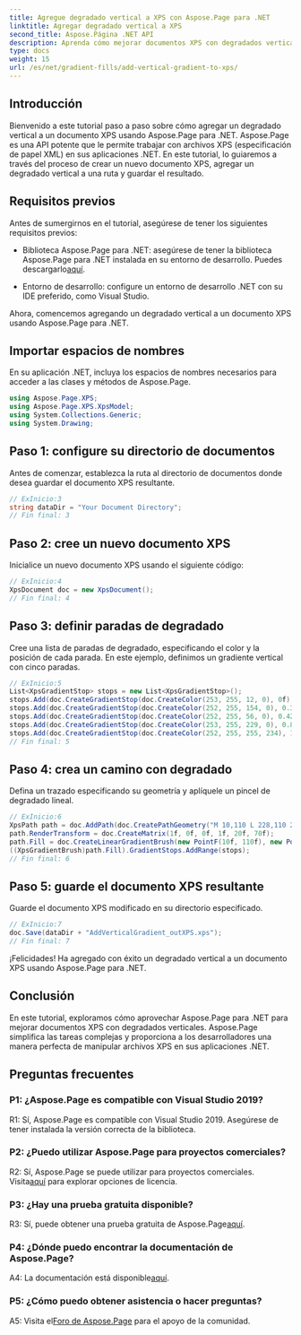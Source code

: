 ```yaml
---
title: Agregue degradado vertical a XPS con Aspose.Page para .NET
linktitle: Agregar degradado vertical a XPS
second_title: Aspose.Página .NET API
description: Aprenda cómo mejorar documentos XPS con degradados verticales usando Aspose.Page para .NET. Siga nuestra guía paso a paso para una integración perfecta.
type: docs
weight: 15
url: /es/net/gradient-fills/add-vertical-gradient-to-xps/
---
```

## Introducción

Bienvenido a este tutorial paso a paso sobre cómo agregar un degradado vertical a un documento XPS usando Aspose.Page para .NET. Aspose.Page es una API potente que le permite trabajar con archivos XPS (especificación de papel XML) en sus aplicaciones .NET. En este tutorial, lo guiaremos a través del proceso de crear un nuevo documento XPS, agregar un degradado vertical a una ruta y guardar el resultado.

## Requisitos previos

Antes de sumergirnos en el tutorial, asegúrese de tener los siguientes requisitos previos:

-  Biblioteca Aspose.Page para .NET: asegúrese de tener la biblioteca Aspose.Page para .NET instalada en su entorno de desarrollo. Puedes descargarlo[aquí](https://releases.aspose.com/page/net/).

- Entorno de desarrollo: configure un entorno de desarrollo .NET con su IDE preferido, como Visual Studio.

Ahora, comencemos agregando un degradado vertical a un documento XPS usando Aspose.Page para .NET.

## Importar espacios de nombres

En su aplicación .NET, incluya los espacios de nombres necesarios para acceder a las clases y métodos de Aspose.Page.

```csharp
using Aspose.Page.XPS;
using Aspose.Page.XPS.XpsModel;
using System.Collections.Generic;
using System.Drawing;
```

## Paso 1: configure su directorio de documentos

Antes de comenzar, establezca la ruta al directorio de documentos donde desea guardar el documento XPS resultante.

```csharp
// ExInicio:3
string dataDir = "Your Document Directory";
// Fin final: 3
```

## Paso 2: cree un nuevo documento XPS

Inicialice un nuevo documento XPS usando el siguiente código:

```csharp
// ExInicio:4
XpsDocument doc = new XpsDocument();
// Fin final: 4
```

## Paso 3: definir paradas de degradado

Cree una lista de paradas de degradado, especificando el color y la posición de cada parada. En este ejemplo, definimos un gradiente vertical con cinco paradas.

```csharp
// ExInicio:5
List<XpsGradientStop> stops = new List<XpsGradientStop>();
stops.Add(doc.CreateGradientStop(doc.CreateColor(253, 255, 12, 0), 0f));
stops.Add(doc.CreateGradientStop(doc.CreateColor(252, 255, 154, 0), 0.359375f));
stops.Add(doc.CreateGradientStop(doc.CreateColor(252, 255, 56, 0), 0.424805f));
stops.Add(doc.CreateGradientStop(doc.CreateColor(253, 255, 229, 0), 0.879883f));
stops.Add(doc.CreateGradientStop(doc.CreateColor(252, 255, 255, 234), 1f));
// Fin final: 5
```

## Paso 4: crea un camino con degradado

Defina un trazado especificando su geometría y aplíquele un pincel de degradado lineal.

```csharp
// ExInicio:6
XpsPath path = doc.AddPath(doc.CreatePathGeometry("M 10,110 L 228,110 228,200 10,200"));
path.RenderTransform = doc.CreateMatrix(1f, 0f, 0f, 1f, 20f, 70f);
path.Fill = doc.CreateLinearGradientBrush(new PointF(10f, 110f), new PointF(10f, 200f));
((XpsGradientBrush)path.Fill).GradientStops.AddRange(stops);
// Fin final: 6
```

## Paso 5: guarde el documento XPS resultante

Guarde el documento XPS modificado en su directorio especificado.

```csharp
// ExInicio:7
doc.Save(dataDir + "AddVerticalGradient_outXPS.xps");
// Fin final: 7
```

¡Felicidades! Ha agregado con éxito un degradado vertical a un documento XPS usando Aspose.Page para .NET.

## Conclusión

En este tutorial, exploramos cómo aprovechar Aspose.Page para .NET para mejorar documentos XPS con degradados verticales. Aspose.Page simplifica las tareas complejas y proporciona a los desarrolladores una manera perfecta de manipular archivos XPS en sus aplicaciones .NET.

## Preguntas frecuentes

### P1: ¿Aspose.Page es compatible con Visual Studio 2019?

R1: Sí, Aspose.Page es compatible con Visual Studio 2019. Asegúrese de tener instalada la versión correcta de la biblioteca.

### P2: ¿Puedo utilizar Aspose.Page para proyectos comerciales?

 R2: Sí, Aspose.Page se puede utilizar para proyectos comerciales. Visita[aquí](https://purchase.aspose.com/buy) para explorar opciones de licencia.

### P3: ¿Hay una prueba gratuita disponible?

 R3: Sí, puede obtener una prueba gratuita de Aspose.Page[aquí](https://releases.aspose.com/).

### P4: ¿Dónde puedo encontrar la documentación de Aspose.Page?

 A4: La documentación está disponible[aquí](https://reference.aspose.com/page/net/).

### P5: ¿Cómo puedo obtener asistencia o hacer preguntas?

 A5: Visita el[Foro de Aspose.Page](https://forum.aspose.com/c/page/39) para el apoyo de la comunidad.